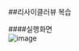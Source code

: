 ##리사이클러뷰 복습<br>

####실행화면 <br>
![image](https://user-images.githubusercontent.com/80438964/180958450-4828b9df-61f6-40a2-90f6-ba11ce328c89.png)
